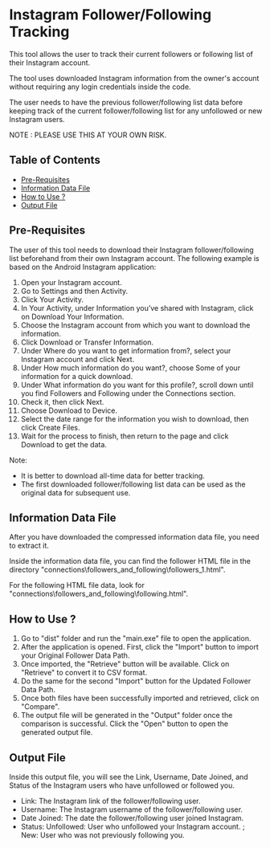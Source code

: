 # Instagram Follower/Following Tracking
This tool allows the user to track their current followers or following list of their Instagram account.

The tool uses downloaded Instagram information from the owner's account without requiring any login credentials inside the code.

The user needs to have the previous follower/following list data before keeping track of the current follower/following list for any unfollowed or new Instagram users.

NOTE : PLEASE USE THIS AT YOUR OWN RISK.

## Table of Contents
- [Pre-Requisites](#pre-requisites)
- [Information Data File](#Information-Data-File)
- [How to Use ?](#How-to-Use-?)
- [Output File](#Output-File)


## Pre-Requisites
The user of this tool needs to download their Instagram follower/following list beforehand from their own Instagram account. The following example is based on the Android Instagram application:

1. Open your Instagram account.
2. Go to Settings and then Activity.
3. Click Your Activity.
4. In Your Activity, under Information you’ve shared with Instagram, click on Download Your Information.
5. Choose the Instagram account from which you want to download the information.
6. Click Download or Transfer Information.
7. Under Where do you want to get information from?, select your Instagram account and click Next.
8. Under How much information do you want?, choose Some of your information for a quick download.
9. Under What information do you want for this profile?, scroll down until you find Followers and Following under the Connections section.
10. Check it, then click Next.
11. Choose Download to Device.
12. Select the date range for the information you wish to download, then click Create Files.
13. Wait for the process to finish, then return to the page and click Download to get the data.

Note:
- It is better to download all-time data for better tracking.
- The first downloaded follower/following list data can be used as the original data for subsequent use.

## Information Data File
After you have downloaded the compressed information data file, you need to extract it.

Inside the information data file, you can find the follower HTML file in the directory "connections\followers_and_following\followers_1.html".

For the following HTML file data, look for "connections\followers_and_following\following.html".

## How to Use ?
1. Go to "dist" folder and run the "main.exe" file to open the application.
2. After the application is opened. First, click the "Import" button to import your Original Follower Data Path.
3. Once imported, the "Retrieve" button will be available. Click on "Retrieve" to convert it to CSV format.
4. Do the same for the second "Import" button for the Updated Follower Data Path.
5. Once both files have been successfully imported and retrieved, click on "Compare".
6. The output file will be generated in the "Output" folder once the comparison is successful. Click the "Open" button to open the generated output file.

## Output File
Inside this output file, you will see the Link, Username, Date Joined, and Status of the Instagram users who have unfollowed or followed you.

- Link: The Instagram link of the follower/following user.
- Username: The Instagram username of the follower/following user.
- Date Joined: The date the follower/following user joined Instagram.
- Status: Unfollowed: User who unfollowed your Instagram account. ; New: User who was not previously following you.
